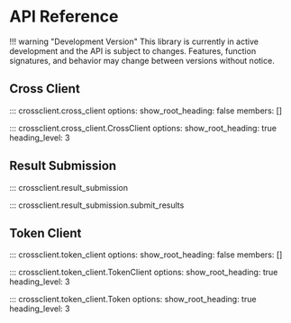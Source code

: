 # API Reference

!!! warning "Development Version"
    This library is currently in active development and the API is subject to changes.
    Features, function signatures, and behavior may change between versions without notice.

## Cross Client

::: crossclient.cross_client
    options:
      show_root_heading: false
      members: []

::: crossclient.cross_client.CrossClient
    options:
      show_root_heading: true
      heading_level: 3

## Result Submission

::: crossclient.result_submission

::: crossclient.result_submission.submit_results


## Token Client

::: crossclient.token_client
    options:
      show_root_heading: false
      members: []

::: crossclient.token_client.TokenClient
    options:
      show_root_heading: true
      heading_level: 3

::: crossclient.token_client.Token
    options:
      show_root_heading: true
      heading_level: 3
